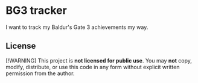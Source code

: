 # BG3 tracker

I want to track my Baldur's Gate 3 achievements my way.

## License

[!WARNING]
This project is **not licensed for public use**.
You may **not** copy, modify, distribute, or use this code in any form without explicit written permission from the author.
